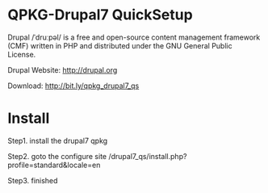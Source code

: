 QPKG-Drupal7 QuickSetup
=========
Drupal /ˈdruːpəl/ is a free and open-source content management framework (CMF) written in PHP and distributed under the GNU General Public License.

Drupal Website: http://drupal.org

Download: http://bit.ly/qpkg_drupal7_qs

Install
=========
Step1. install the drupal7 qpkg

Step2. goto the configure site
       /drupal7_qs/install.php?profile=standard&locale=en

Step3. finished
